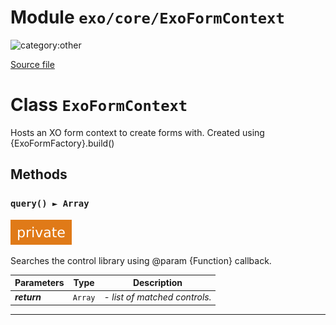 # Module `exo/core/ExoFormContext`

![category:other](https://img.shields.io/badge/category-other-blue.svg?style=flat-square)



[Source file](..\..\src\exo\core\ExoFormContext.js)

# Class `ExoFormContext`

Hosts an XO form context to create forms with.
Created using {ExoFormFactory}.build()

## Methods

### `query() ► Array`

![modifier: private](images/badges/modifier-private.svg)

Searches the control library using @param {Function} callback.

Parameters | Type | Description
--- | --- | ---
__*return*__ | `Array` | *- list of matched controls.*

---
